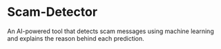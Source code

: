 # Scam-Detector
An AI-powered tool that detects scam messages using machine learning and explains the reason behind each prediction.
